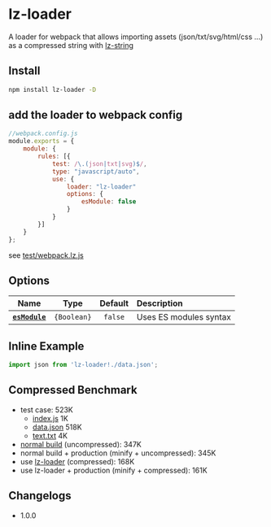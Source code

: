 # lz-loader

A loader for webpack that allows importing assets (json/txt/svg/html/css ...) as a compressed string with [lz-string](https://github.com/pieroxy/lz-string)

## Install
```sh
npm install lz-loader -D
```

## add the loader to webpack config
```js
//webpack.config.js
module.exports = {
    module: {
        rules: [{
            test: /\.(json|txt|svg)$/,
            type: "javascript/auto",
            use: {
                loader: "lz-loader"
                options: {
                    esModule: false
                }
            }
        }]
    }
};
```
see [test/webpack.lz.js](test/webpack.lz.js)

## Options
|            Name             |    Type     | Default | Description            |
| :-------------------------: | :---------: | :-----: | :--------------------- |
| **[`esModule`](#esmodule)** | `{Boolean}` | `false` | Uses ES modules syntax |

## Inline Example
```js
import json from 'lz-loader!./data.json';
```

## Compressed Benchmark
* test case: 523K
    * [index.js](test/src/index.js) 1K
    * [data.json](test/src/data.json) 518K
    * [text.txt](test/src/text.txt) 4K
* [normal build](test/webpack.normal.js) (uncompressed): 347K
* normal build + production (minify + uncompressed): 345K
* use [lz-loader](test/webpack.lz.js) (compressed): 168K
* use lz-loader + production (minify + compressed): 161K

## Changelogs

* 1.0.0